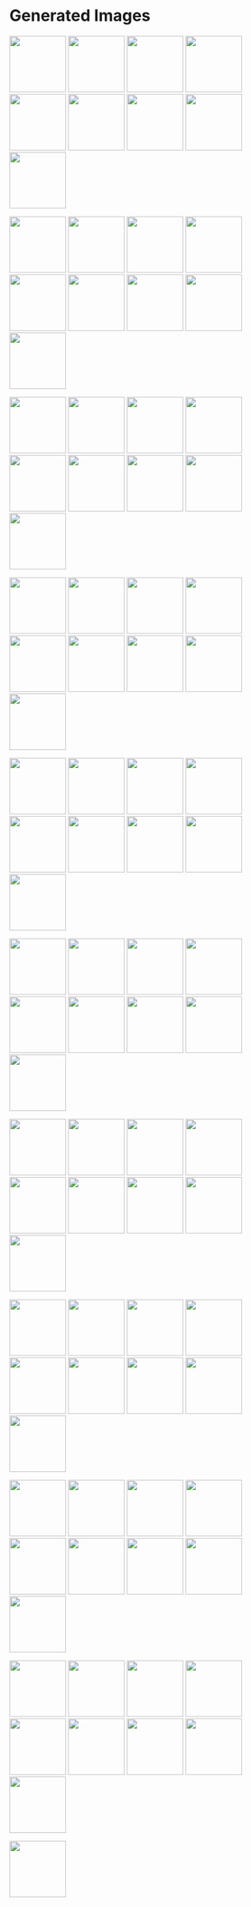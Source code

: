 # Generated Images



<img src="2025_09_16_01.webp" width="100"/> <img src="2025_09_16_02.webp" width="100"/> <img src="2025_09_16_03.webp" width="100"/> <img src="2025_09_16_04.webp" width="100"/> <img src="2025_09_16_05.webp" width="100"/> <img src="2025_09_16_06.webp" width="100"/> <img src="2025_09_16_07.webp" width="100"/> <img src="2025_09_16_08.webp" width="100"/> <img src="2025_09_16_09.webp" width="100"/>

<img src="2025_09_16_10.webp" width="100"/> <img src="2025_09_16_11.webp" width="100"/> <img src="2025_09_16_12.webp" width="100"/> <img src="2025_09_16_13.webp" width="100"/> <img src="2025_09_16_14.webp" width="100"/> <img src="2025_09_16_15.webp" width="100"/> <img src="2025_09_16_16.webp" width="100"/> <img src="2025_09_16_17.webp" width="100"/> <img src="2025_09_16_18.webp" width="100"/>

<img src="2025_09_16_19.webp" width="100"/> <img src="2025_09_16_20.webp" width="100"/> <img src="2025_09_16_21.webp" width="100"/> <img src="2025_09_16_22.webp" width="100"/> <img src="2025_09_16_23.webp" width="100"/> <img src="2025_09_16_24.webp" width="100"/> <img src="2025_09_16_25.webp" width="100"/> <img src="2025_09_16_26.webp" width="100"/> <img src="2025_09_16_27.webp" width="100"/>

<img src="2025_09_16_28.webp" width="100"/> <img src="2025_09_16_29.webp" width="100"/> <img src="2025_09_16_30.webp" width="100"/> <img src="2025_09_16_31.webp" width="100"/> <img src="2025_09_16_32.webp" width="100"/> <img src="2025_09_16_33.webp" width="100"/> <img src="2025_09_16_34.webp" width="100"/> <img src="2025_09_16_35.webp" width="100"/> <img src="2025_09_16_36.webp" width="100"/>

<img src="2025_09_16_37.webp" width="100"/> <img src="2025_09_16_38.webp" width="100"/> <img src="2025_09_16_39.webp" width="100"/> <img src="2025_09_16_40.webp" width="100"/> <img src="2025_09_16_41.webp" width="100"/> <img src="2025_09_16_42.webp" width="100"/> <img src="2025_09_16_43.webp" width="100"/> <img src="2025_09_16_44.webp" width="100"/> <img src="2025_09_16_45.webp" width="100"/>

<img src="2025_09_16_46.webp" width="100"/> <img src="2025_09_16_47.webp" width="100"/> <img src="2025_09_16_48.webp" width="100"/> <img src="2025_09_16_49.webp" width="100"/> <img src="2025_09_16_50.webp" width="100"/> <img src="2025_09_16_51.webp" width="100"/> <img src="2025_09_16_52.webp" width="100"/> <img src="2025_09_16_53.webp" width="100"/> <img src="2025_09_16_54.webp" width="100"/>

<img src="2025_09_16_55.webp" width="100"/> <img src="2025_09_16_56.webp" width="100"/> <img src="2025_09_16_57.webp" width="100"/> <img src="2025_09_16_58.webp" width="100"/> <img src="2025_09_16_59.webp" width="100"/> <img src="2025_09_16_60.webp" width="100"/> <img src="2025_09_16_61.webp" width="100"/> <img src="2025_09_16_62.webp" width="100"/> <img src="2025_09_16_63.webp" width="100"/>

<img src="2025_09_16_64.webp" width="100"/> <img src="2025_09_16_65.webp" width="100"/> <img src="2025_09_16_66.webp" width="100"/> <img src="2025_09_16_67.webp" width="100"/> <img src="2025_09_16_68.webp" width="100"/> <img src="2025_09_16_69.webp" width="100"/> <img src="2025_09_16_70.webp" width="100"/> <img src="2025_09_16_71.webp" width="100"/> <img src="2025_09_16_72.webp" width="100"/>

<img src="2025_09_16_73.webp" width="100"/> <img src="2025_09_16_74.webp" width="100"/> <img src="2025_09_16_75.webp" width="100"/> <img src="2025_09_16_76.webp" width="100"/> <img src="2025_09_16_77.webp" width="100"/> <img src="2025_09_16_78.webp" width="100"/> <img src="2025_09_16_79.webp" width="100"/> <img src="2025_09_16_80.webp" width="100"/> <img src="2025_09_16_81.webp" width="100"/>

<img src="2025_09_16_82.webp" width="100"/> <img src="2025_09_16_83.webp" width="100"/> <img src="2025_09_16_84.webp" width="100"/> <img src="2025_09_16_85.webp" width="100"/> <img src="2025_09_16_86.webp" width="100"/> <img src="2025_09_16_87.webp" width="100"/> <img src="2025_09_16_88.webp" width="100"/> <img src="2025_09_16_89.webp" width="100"/> <img src="2025_09_16_90.webp" width="100"/>

<img src="2025_09_16_91.webp" width="100"/>